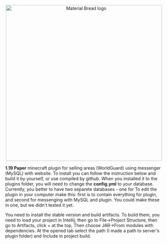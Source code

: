 <p align="center">
    <img width="500" src="https://user-images.githubusercontent.com/83756034/199569382-f26d203d-891d-4452-9c4d-9ef859de44f6.png" alt="Material Bread logo">
</p>


<b>1.19 Paper</b> minecraft plugin for selling areas (WorldGuard) using messenger (MySQL) with website.
To install you can follow the instruction below and build it by yourself, or use compiled by github. When you installed it to the plugins folder, you will need to change the <b>config.yml</b> to your database. Currently, you better to have two separete databases - one for 
To edit the plugin in your computer make this: first is to contain everything for plugin, and second for messenging with MySQL and plugin. You could make these in one, but we didn't tested it yet.

You need to install the stable version and build artifacts.
To build them, you need to load your project in  Intellij, then go to File->Project Structure, then go to Artifacts, click + at the top,
Then choose JAR->From modules with dependencies. At the opened tab select the path (I made a path to server's plugin folder) and Include in project build.
